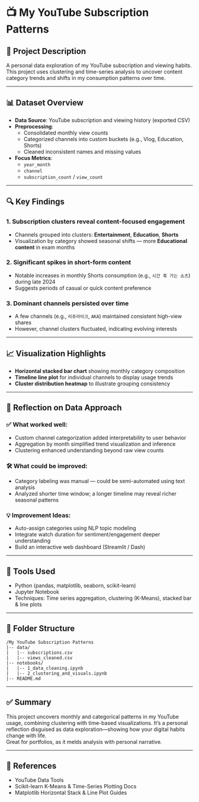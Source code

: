 # 📺 My YouTube Subscription Patterns

## 📌 Project Description
A personal data exploration of my YouTube subscription and viewing habits. This project uses clustering and time-series analysis to uncover content category trends and shifts in my consumption patterns over time.

---

## 📊 Dataset Overview
- **Data Source**: YouTube subscription and viewing history (exported CSV)
- **Preprocessing**:  
  - Consolidated monthly view counts  
  - Categorized channels into custom buckets (e.g., Vlog, Education, Shorts)  
  - Cleaned inconsistent names and missing values
- **Focus Metrics**:
  - `year_month`
  - `channel`
  - `subscription_count` / `view_count`

---

## 🔍 Key Findings

### 1. Subscription clusters reveal content-focused engagement
- Channels grouped into clusters: **Entertainment**, **Education**, **Shorts**
- Visualization by category showed seasonal shifts — more **Educational content** in exam months

### 2. Significant spikes in short-form content
- Notable increases in monthly Shorts consumption (e.g., `시간 훅 가는 쇼츠`) during late 2024
- Suggests periods of casual or quick content preference

### 3. Dominant channels persisted over time
- A few channels (e.g., `리쥬라이크`, `AKA`) maintained consistent high-view shares
- However, channel clusters fluctuated, indicating evolving interests

---

## 📈 Visualization Highlights
- **Horizontal stacked bar chart** showing monthly category composition
- **Timeline line plot** for individual channels to display usage trends
- **Cluster distribution heatmap** to illustrate grouping consistency

---

## 🧠 Reflection on Data Approach

### ✅ What worked well:
- Custom channel categorization added interpretability to user behavior
- Aggregation by month simplified trend visualization and inference
- Clustering enhanced understanding beyond raw view counts

### 🛠 What could be improved:
- Category labeling was manual — could be semi-automated using text analysis
- Analyzed shorter time window; a longer timeline may reveal richer seasonal patterns

### 💡 Improvement Ideas:
- Auto-assign categories using NLP topic modeling
- Integrate watch duration for sentiment/engagement deeper understanding
- Build an interactive web dashboard (Streamlit / Dash)

---

## 🧰 Tools Used
- Python (pandas, matplotlib, seaborn, scikit-learn)
- Jupyter Notebook
- Techniques: Time series aggregation, clustering (K-Means), stacked bar & line plots

---

## 📁 Folder Structure
```
/My YouTube Subscription Patterns
|-- data/
|   |-- subscriptions.csv
|   |-- views_cleaned.csv
|-- notebooks/
|   |-- 1_data_cleaning.ipynb
|   |-- 2_clustering_and_visuals.ipynb
|-- README.md
```

---

## ✅ Summary
This project uncovers monthly and categorical patterns in my YouTube usage, combining clustering with time-based visualizations. It’s a personal reflection disguised as data exploration—showing how your digital habits change with life.  
Great for portfolios, as it melds analysis with personal narrative.

---

## 🔗 References
- YouTube Data Tools
- Scikit-learn K-Means & Time-Series Plotting Docs
- Matplotlib Horizontal Stack & Line Plot Guides

